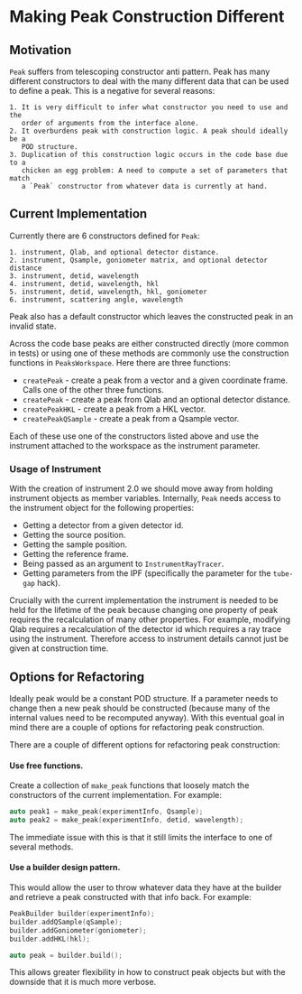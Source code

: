 # Making Peak Construction Different

## Motivation

`Peak` suffers from telescoping constructor anti pattern. Peak has many different
constructors to deal with the many different data that can be used to define a
peak. This is a negative for several reasons:

    1. It is very difficult to infer what constructor you need to use and the
       order of arguments from the interface alone.
    2. It overburdens peak with construction logic. A peak should ideally be a
       POD structure.
    3. Duplication of this construction logic occurs in the code base due to a
       chicken an egg problem: A need to compute a set of parameters that match
       a `Peak` constructor from whatever data is currently at hand.

## Current Implementation

Currently there are 6 constructors defined for `Peak`:
    
    1. instrument, Qlab, and optional detector distance.
    2. instrument, Qsample, goniometer matrix, and optional detector distance
    3. instrument, detid, wavelength
    4. instrument, detid, wavelength, hkl
    5. instrument, detid, wavelength, hkl, goniometer
    6. instrument, scattering angle, wavelength

Peak also has a default constructor which leaves the constructed peak in an
invalid state.

Across the code base peaks are either constructed directly (more common in
tests) or using one of these methods are commonly use the construction
functions in `PeaksWorkspace`. Here there are three functions:

 - `createPeak` - create a peak from a vector and a given coordinate frame.
   Calls one of the other three functions.
 - `createPeak` - create a peak from Qlab and an optional detector distance.
 - `createPeakHKL` - create a peak from a HKL vector.
 - `createPeakQSample` - create a peak from a Qsample vector.

Each of these use one of the constructors listed above and use the instrument
attached to the workspace as the instrument parameter.

### Usage of Instrument

With the creation of instrument 2.0 we should move away from holding instrument
objects as member variables. Internally, `Peak` needs access to the instrument
object for the following properties:

 - Getting a detector from a given detector id.
 - Getting the source position.
 - Getting the sample position.
 - Getting the reference frame.
 - Being passed as an argument to `InstrumentRayTracer`.
 - Getting parameters from the IPF (specifically the parameter for the `tube-gap` hack).

Crucially with the current implementation the instrument is needed to be held
for the lifetime of the peak because changing one property of peak requires the
recalculation of many other properties. For example, modifying Qlab requires a
recalculation of the detector id which requires a ray trace using the
instrument. Therefore access to instrument details cannot just be given at
construction time.

## Options for Refactoring

Ideally peak would be a constant POD structure. If a parameter needs to change
then a new peak should be constructed (because many of the internal values need
to be recomputed anyway). With this eventual goal in mind there are a couple of
options for refactoring peak construction.

There are a couple of different options for refactoring peak construction:

#### Use free functions.

Create a collection of `make_peak` functions that loosely match the
constructors of the current implementation. For example:

```cpp
auto peak1 = make_peak(experimentInfo, Qsample);
auto peak2 = make_peak(experimentInfo, detid, wavelength);
```

The immediate issue with this is that it still limits the interface to one of
several methods.

#### Use a builder design pattern. 

This would allow the user to throw whatever data they have at the builder and
retrieve a peak constructed with that info back. For example:

```cpp
PeakBuilder builder(experimentInfo);
builder.addQSample(qSample);
builder.addGoniometer(goniometer);
builder.addHKL(hkl);

auto peak = builder.build();
```

This allows greater flexibility in how to construct peak objects but with the
downside that it is much more verbose.

